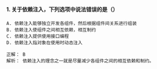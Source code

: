 #### 1. 关于依赖注入，下列选项中说法错误的是（）
```
A. 依赖注入能够独立开发各组件，然后根据组件间关系进行组装
B. 依赖注入使组件之间相互依赖，相互制约
C. 依赖注入提供使用接口编程
D. 依赖注入指对象在使用时动态注入

正解： B
解析： 依赖注入的理念之一就是尽量减少各组件之间的相互依赖和制约。
```